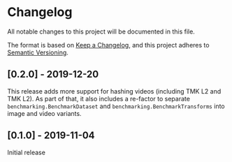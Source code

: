 # Changelog
All notable changes to this project will be documented in this file.

The format is based on [Keep a Changelog](https://keepachangelog.com/en/1.0.0/),
and this project adheres to [Semantic Versioning](https://semver.org/spec/v2.0.0.html).

## [0.2.0] - 2019-12-20
This release adds more support for hashing videos (including TMK L2 and TMK L2). As part of that, it also includes a re-factor to separate `benchmarking.BenchmarkDataset` and `benchmarking.BenchmarkTransforms` into image and video variants.

## [0.1.0] - 2019-11-04
Initial release